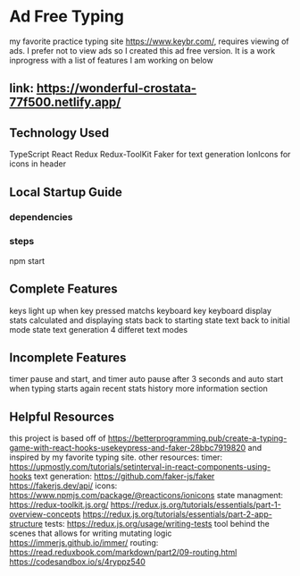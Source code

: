 # Ad Free Typing

my favorite practice typing site https://www.keybr.com/, requires viewing of ads. I prefer not to view ads so I created this ad free version. It is a work inprogress with a list of features I am working on below

## link: https://wonderful-crostata-77f500.netlify.app/

## Technology Used

TypeScript
React
Redux
Redux-ToolKit
Faker for text generation
IonIcons for icons in header

## Local Startup Guide

### dependencies

### steps

npm start

## Complete Features

keys light up when key pressed matchs keyboard key
keyboard display
stats calculated and displaying
stats back to starting state
text back to initial mode state
text generation
4 differet text modes

## Incomplete Features

timer pause and start, and timer auto pause after 3 seconds and auto start when typing starts again
recent stats history
more information section

## Helpful Resources

this project is based off of https://betterprogramming.pub/create-a-typing-game-with-react-hooks-usekeypress-and-faker-28bbc7919820 and inspired by my favorite typing site.
other resources:
timer:
https://upmostly.com/tutorials/setinterval-in-react-components-using-hooks
text generation:
https://github.com/faker-js/faker
https://fakerjs.dev/api/
icons:
https://www.npmjs.com/package/@reacticons/ionicons
state managment:
https://redux-toolkit.js.org/
https://redux.js.org/tutorials/essentials/part-1-overview-concepts
https://redux.js.org/tutorials/essentials/part-2-app-structure
tests: https://redux.js.org/usage/writing-tests
tool behind the scenes that allows for writing mutating logic https://immerjs.github.io/immer/
routing:
https://read.reduxbook.com/markdown/part2/09-routing.html
https://codesandbox.io/s/4ryppz540
